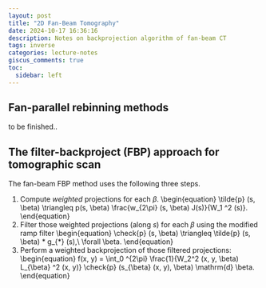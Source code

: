 ```yaml
---
layout: post
title: "2D Fan-Beam Tomography"
date: 2024-10-17 16:36:16
description: Notes on backprojection algorithm of fan-beam CT
tags: inverse
categories: lecture-notes
giscus_comments: true
toc:
  sidebar: left
---
```


## Fan-parallel rebinning methods 

to be finished..

## The filter-backproject (FBP) approach for tomographic scan

The fan-beam FBP method uses the following three steps.
1. Compute *weighted* projections for each $\beta$.
\begin{equation}
\tilde{p} (s, \beta) \triangleq p(s, \beta) \frac{w_{2\pi} (s, \beta) J(s)}{W_1 ^2 (s)}.
\end{equation}
2. Filter those weighted projections (along $s$) for each $\beta$ using the modified ramp filter
\begin{equation}
\check{p} (s, \beta) \triangleq \tilde{p} (s, \beta) * g_{*} (s),\ \forall \beta.
\end{equation}
3. Perform a weighted backprojection of those filtered projections:
\begin{equation}
f(x, y) = \int_0 ^{2\pi} \frac{1}{W_2^2 (x, y, \beta) L_{\beta} ^2 (x, y)} \check{p} (s_{\beta} (x, y), \beta) \mathrm{d} \beta.
\end{equation}